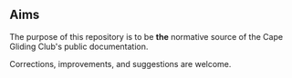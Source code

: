 ## Aims

The purpose of this repository is to be **the** normative source of the Cape Gliding Club's public documentation.

Corrections, improvements, and suggestions are welcome.


